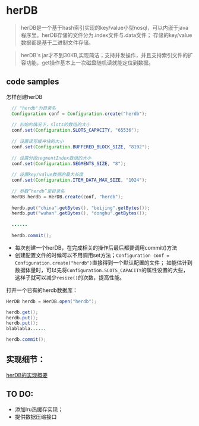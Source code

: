 # herDB

> herDB是一个基于hash索引实现的key/value小型nosql，可以内嵌于java程序里。herDB存储的文件分为.index文件与.data文件；
存储的key/value数据都是基于二进制文件存储。

> herDB's jar才不到30KB,实现简洁；支持并发操作，并且支持索引文件的扩容功能，get操作基本上一次磁盘随机读就能定位到数据。

## code samples
怎样创建herDB
``` java
  // "herdb"为目录名
  Configuration conf = Configuration.create("herdb");
  
  // 初始的情况下，slots的数组的大小
  conf.set(Configuration.SLOTS_CAPACITY, "65536");
  
  // 设置读写缓冲块的大小
  conf.set(Configuration.BUFFERED_BLOCK_SIZE, "8192");
  
  // 设置分段segmentIndex数组的大小
  conf.set(Configuration.SEGMENTS_SIZE, "8");
  
  // 设置key/value数据的最大长度
  conf.set(Configuration.ITEM_DATA_MAX_SIZE, "1024");
  
  // 参数“herdb”是目录名
  HerDB herdb = HerDB.create(conf, "herdb");
  
  herdb.put("china".getBytes(), "beijing".getBytes());
  herdb.put("wuhan".getBytes(), "donghu".getBytes());
  
  ......
  
  herdb.commit();
```
+ 每次创建一个herDB，在完成相关的操作后最后都要调用commit()方法
+ 创建配置文件的时候可以不用调用set方法；`Configuration conf = Configuration.create("herdb")`直接得到一个默认配置的文件；
如能估计到数据体量时，可以先将`Configuration.SLOTS_CAPACITY`的属性设置的大些，这样子就可以减少`resize()`的次数，提高性能。

打开一个已有的herdb数据库：
``` java
HerDB herdb = HerDB.open("herdb");

herdb.get();
herdb.put();
herdb.put();
blablabla......

herdb.commit();
```

## 实现细节：
[herDB的实现概要](http://funeyu.github.io/2016/04/18/herDB%E7%9A%84%E8%AE%BE%E8%AE%A1%E6%A6%82%E8%A6%81/)

## TO DO:
+ 添加lru热缓存实现；
+ 提供数据压缩接口
